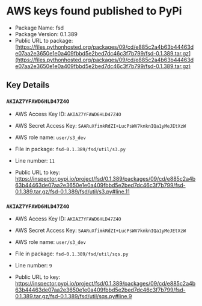 # AWS keys found published to PyPi

* Package Name: fsd
* Package Version: 0.1.389
* Public URL to package: [https://files.pythonhosted.org/packages/09/cd/e885c2a4b63b44463de07aa2e3650e1e0a409fbbd5e2bed7dc46c3f7b799/fsd-0.1.389.tar.gz](https://files.pythonhosted.org/packages/09/cd/e885c2a4b63b44463de07aa2e3650e1e0a409fbbd5e2bed7dc46c3f7b799/fsd-0.1.389.tar.gz)

## Key Details

### `AKIAZ7YFAWD6HLD47Z4O`

* AWS Access Key ID: `AKIAZ7YFAWD6HLD47Z4O`
* AWS Secret Access Key: `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` 
* AWS role name: `user/s3_dev`
* File in package: `fsd-0.1.389/fsd/util/s3.py`
* Line number: `11`

* Public URL to key: https://inspector.pypi.io/project/fsd/0.1.389/packages/09/cd/e885c2a4b63b44463de07aa2e3650e1e0a409fbbd5e2bed7dc46c3f7b799/fsd-0.1.389.tar.gz/fsd-0.1.389/fsd/util/s3.py#line.11



### `AKIAZ7YFAWD6HLD47Z4O`

* AWS Access Key ID: `AKIAZ7YFAWD6HLD47Z4O`
* AWS Secret Access Key: `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` 
* AWS role name: `user/s3_dev`
* File in package: `fsd-0.1.389/fsd/util/sqs.py`
* Line number: `9`

* Public URL to key: https://inspector.pypi.io/project/fsd/0.1.389/packages/09/cd/e885c2a4b63b44463de07aa2e3650e1e0a409fbbd5e2bed7dc46c3f7b799/fsd-0.1.389.tar.gz/fsd-0.1.389/fsd/util/sqs.py#line.9


